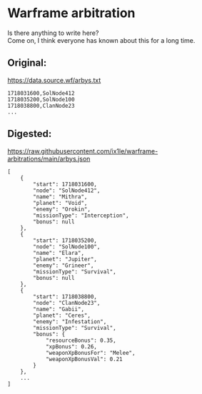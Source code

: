 # Warframe arbitration

Is there anything to write here?  
Come on, I think everyone has known about this for a long time.

## Original:
https://data.source.wf/arbys.txt
```
1718031600,SolNode412
1718035200,SolNode100
1718038800,ClanNode23
...
```

## Digested:
https://raw.githubusercontent.com/ix1le/warframe-arbitrations/main/arbys.json
```
[
    {
        "start": 1718031600,
        "node": "SolNode412",
        "name": "Mithra",
        "planet": "Void",
        "enemy": "Orokin",
        "missionType": "Interception",
        "bonus": null
    },
    {
        "start": 1718035200,
        "node": "SolNode100",
        "name": "Elara",
        "planet": "Jupiter",
        "enemy": "Grineer",
        "missionType": "Survival",
        "bonus": null
    },
    {
        "start": 1718038800,
        "node": "ClanNode23",
        "name": "Gabii",
        "planet": "Ceres",
        "enemy": "Infestation",
        "missionType": "Survival",
        "bonus": {
            "resourceBonus": 0.35,
            "xpBonus": 0.26,
            "weaponXpBonusFor": "Melee",
            "weaponXpBonusVal": 0.21
        }
    },
    ...
]
```